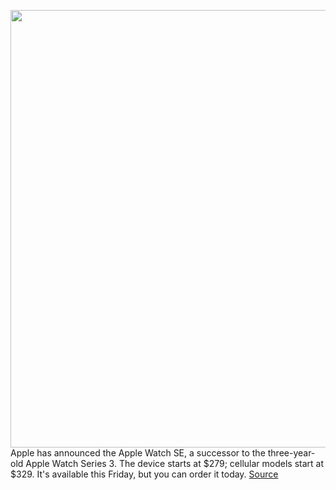 <img src='https://cdn.vox-cdn.com/thumbor/aORnNvOx_nnoiHzrgAK-VFXH71E=/0x0:1073x605/1200x800/filters:focal(452x218:622x388)/cdn.vox-cdn.com/uploads/chorus_image/image/67410318/download__1_.0.png' width='700px' /><br/>
Apple has announced the Apple Watch SE, a successor to the three-year-old Apple Watch Series 3. The device starts at $279; cellular models start at $329. It's available this Friday, but you can order it today.
<a href='https://www.theverge.com/2020/9/15/21432363/apple-watch-se-price-features-specs-series-3-successor'> Source <a/>
